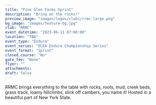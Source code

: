 ```yaml
---
title: "Pine Glen Farms Sprint"
description: "Bring on the rocks!"
preview_image: "images/logos/clubs/rrmc-large.png"
bg_image: "images/feature-bg.jpg"
club: "RRMC"
event_datetime: "2023-06-11 07:00:00"
location: "TBA"
event_type: "Enduro"
event_series: "ECEA Enduro Championship Series"
event_format: "Sprint"
closed_course: "No"
gate_fee: "None"
flyer: ""
attachments:
draft: false
---
```


RRMC brings everything to the table with rocks, roots, mud, creek beds, grass track, loamy hillclimbs, slick off cambers, you name it! Hosted in a beautiful part of New York State.